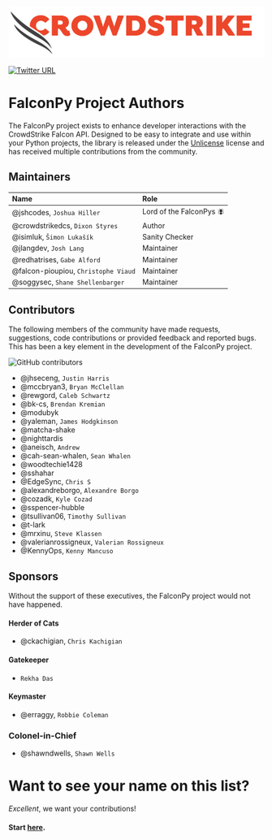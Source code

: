 ![CrowdStrike FalconPy](https://raw.githubusercontent.com/CrowdStrike/falconpy/main/docs/asset/cs-logo.png)

[![Twitter URL](https://img.shields.io/twitter/url?label=Follow%20%40CrowdStrike&style=social&url=https%3A%2F%2Ftwitter.com%2FCrowdStrike)](https://twitter.com/CrowdStrike)

# FalconPy Project Authors
The FalconPy project exists to enhance developer interactions with the CrowdStrike Falcon API. Designed to be easy to integrate and use within your Python projects, the library is released under the [Unlicense](LICENSE) license and has received multiple contributions
from the community.

## Maintainers
| Name | Role |
| :--- | :--- |
| @jshcodes, `Joshua Hiller` | Lord of the FalconPys 🪰 |
| @crowdstrikedcs, `Dixon Styres` | Author |
| @isimluk, `Šimon Lukašík` | Sanity Checker |
| @jlangdev, `Josh Lang` | Maintainer |
| @redhatrises, `Gabe Alford` | Maintainer |
| @falcon-pioupiou, `Christophe Viaud` | Maintainer |
| @soggysec, `Shane Shellenbarger` | Maintainer |

## Contributors
The following members of the community have made requests, suggestions, code contributions or provided feedback and reported bugs. This has been a key element in the development of the FalconPy project.

![GitHub contributors](https://img.shields.io/github/contributors/CrowdStrike/falconpy?label=code%20contributors)

+ @jhseceng, `Justin Harris`
+ @mccbryan3, `Bryan McClellan`
+ @rewgord, `Caleb Schwartz`
+ @bk-cs, `Brendan Kremian`
+ @modubyk
+ @yaleman, `James Hodgkinson`
+ @matcha-shake
+ @nighttardis
+ @aneisch, `Andrew`
+ @cah-sean-whalen, `Sean Whalen`
+ @woodtechie1428
+ @sshahar
+ @EdgeSync, `Chris S`
+ @alexandreborgo, `Alexandre Borgo`
+ @cozadk, `Kyle Cozad`
+ @sspencer-hubble
+ @tsullivan06, `Timothy Sullivan`
+ @t-lark
+ @mrxinu, `Steve Klassen`
+ @valerianrossigneux, `Valerian Rossigneux`
+ @KennyOps, `Kenny Mancuso`

## Sponsors
Without the support of these executives, the FalconPy project would not have happened.

#### Herder of Cats
+ @ckachigian, `Chris Kachigian`

#### Gatekeeper
+ `Rekha Das`

#### Keymaster
+ @erraggy, `Robbie Coleman`

### Colonel-in-Chief
+ @shawndwells, `Shawn Wells`


# Want to see your name on this list?
_Excellent_, we want your contributions! 

#### Start [here](CONTRIBUTING.md).
